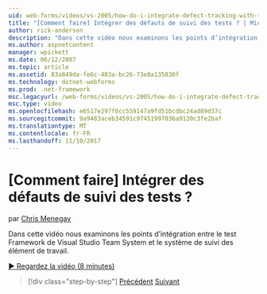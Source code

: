 ```yaml
---
uid: web-forms/videos/vs-2005/how-do-i-integrate-defect-tracking-with-testing
title: "[Comment faire] Intégrer des défauts de suivi des tests ? | Microsoft Docs"
author: rick-anderson
description: "Dans cette vidéo nous examinons les points d’intégration entre le test Framework de Visual Studio Team System et le système de suivi des élément de travail."
ms.author: aspnetcontent
manager: wpickett
ms.date: 06/12/2007
ms.topic: article
ms.assetid: 83a849da-fe6c-483a-bc26-73e8a135830f
ms.technology: dotnet-webforms
ms.prod: .net-framework
msc.legacyurl: /web-forms/videos/vs-2005/how-do-i-integrate-defect-tracking-with-testing
msc.type: video
ms.openlocfilehash: e6517e297f0cc559147a9fd51bcdbc24ad89d37c
ms.sourcegitcommit: 9a9483aceb34591c97451997036a9120c3fe2baf
ms.translationtype: MT
ms.contentlocale: fr-FR
ms.lasthandoff: 11/10/2017
---
```

<a name="how-do-i-integrate-defect-tracking-with-testing"></a>[Comment faire] Intégrer des défauts de suivi des tests ?
====================
par [Chris Menegay](https://twitter.com/CMenegay)

Dans cette vidéo nous examinons les points d’intégration entre le test Framework de Visual Studio Team System et le système de suivi des élément de travail.

[&#9654; Regardez la vidéo (8 minutes)](https://channel9.msdn.com/Blogs/ASP-NET-Site-Videos/how-do-i-integrate-defect-tracking-with-testing)

>[!div class="step-by-step"]
[Précédent](the-effects-of-viewstate.md)
[Suivant](how-do-i-create-my-own-bug-work-item.md)
